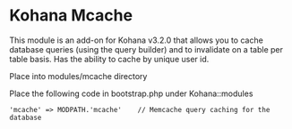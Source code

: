 Kohana Mcache
===

This module is an add-on for Kohana v3.2.0 that allows you to cache database queries (using the query builder) and to invalidate on a table per table basis. Has the ability to cache by unique user id.

Place into modules/mcache directory

Place the following code in bootstrap.php under Kohana::modules

	'mcache' => MODPATH.'mcache'	// Memcache query caching for the database